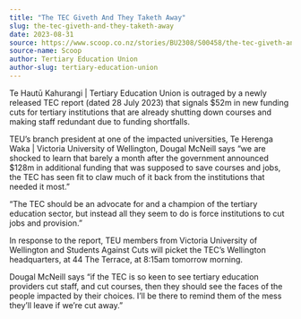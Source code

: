 ```yaml
---
title: "The TEC Giveth And They Taketh Away"
slug: the-tec-giveth-and-they-taketh-away
date: 2023-08-31
source: https://www.scoop.co.nz/stories/BU2308/S00458/the-tec-giveth-and-they-taketh-away.htm
source-name: Scoop
author: Tertiary Education Union
author-slug: tertiary-education-union
---
```


<p>Te Hautū Kahurangi | Tertiary Education Union is
outraged by a newly released TEC
report (dated 28 July 2023) that signals $52m in new
funding cuts for tertiary institutions that are already
shutting down courses and making staff redundant due to
funding shortfalls.</p>

<p>TEU’s branch president at one of
the impacted universities, Te Herenga Waka | Victoria
University of Wellington, Dougal McNeill says “we are
shocked to learn that barely a month after the government
announced $128m in additional funding that was supposed to
save courses and jobs, the TEC has seen fit to claw much of
it back from the institutions that needed it
most.”</p>

<p>“The TEC should be an advocate for and a
champion of the tertiary education sector, but instead all
they seem to do is force institutions to cut jobs and
provision.”</p>

<p>In response to the report, TEU members
from Victoria University of Wellington and Students Against
Cuts will picket the TEC’s Wellington headquarters, at 44
The Terrace, at 8:15am tomorrow morning.</p>

<p>Dougal
McNeill says “if the TEC is so keen to see tertiary
education providers cut staff, and cut courses, then they
should see the faces of the people impacted by their
choices. I’ll be there to remind them of the mess
they’ll leave if we’re cut
away.”</p>

